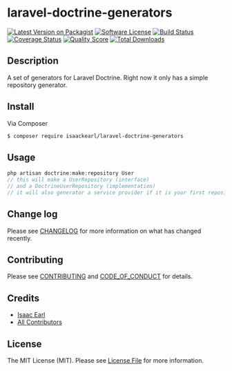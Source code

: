 # laravel-doctrine-generators

[![Latest Version on Packagist][ico-version]][link-packagist]
[![Software License][ico-license]](LICENSE.md)
[![Build Status][ico-travis]][link-travis]
[![Coverage Status][ico-scrutinizer]][link-scrutinizer]
[![Quality Score][ico-code-quality]][link-code-quality]
[![Total Downloads][ico-downloads]][link-downloads]

## Description

A set of generators for Laravel Doctrine.  Right now it only has a simple repository generator.  

## Install

Via Composer

``` bash
$ composer require isaackearl/laravel-doctrine-generators
```

## Usage

``` php
php artisan doctrine:make:repository User
// this will make a UserRepository (interface)
// and a DoctrineUserRepository (implementation)
// it will also generator a service provider if it is your first repository.
```

## Change log

Please see [CHANGELOG](CHANGELOG.md) for more information on what has changed recently.

## Contributing

Please see [CONTRIBUTING](CONTRIBUTING.md) and [CODE_OF_CONDUCT](CODE_OF_CONDUCT.md) for details.

## Credits

- [Isaac Earl][link-author]
- [All Contributors][link-contributors]

## License

The MIT License (MIT). Please see [License File](LICENSE.md) for more information.

[ico-version]: https://img.shields.io/packagist/v/isaackearl/laravel-doctrine-generators.svg?style=flat-square
[ico-license]: https://img.shields.io/badge/license-MIT-brightgreen.svg?style=flat-square
[ico-travis]: https://img.shields.io/travis/isaackearl/laravel-doctrine-generators/master.svg?style=flat-square
[ico-scrutinizer]: https://img.shields.io/scrutinizer/coverage/g/isaackearl/laravel-doctrine-generators.svg?style=flat-square
[ico-code-quality]: https://img.shields.io/scrutinizer/g/isaackearl/laravel-doctrine-generators.svg?style=flat-square
[ico-downloads]: https://img.shields.io/packagist/dt/isaackearl/laravel-doctrine-generators.svg?style=flat-square

[link-packagist]: https://packagist.org/packages/isaackearl/laravel-doctrine-generators
[link-travis]: https://travis-ci.org/isaackearl/laravel-doctrine-generators
[link-scrutinizer]: https://scrutinizer-ci.com/g/isaackearl/laravel-doctrine-generators/code-structure
[link-code-quality]: https://scrutinizer-ci.com/g/isaackearl/laravel-doctrine-generators
[link-downloads]: https://packagist.org/packages/isaackearl/laravel-doctrine-generators
[link-author]: https://github.com/isaackearl
[link-contributors]: ../../contributors
